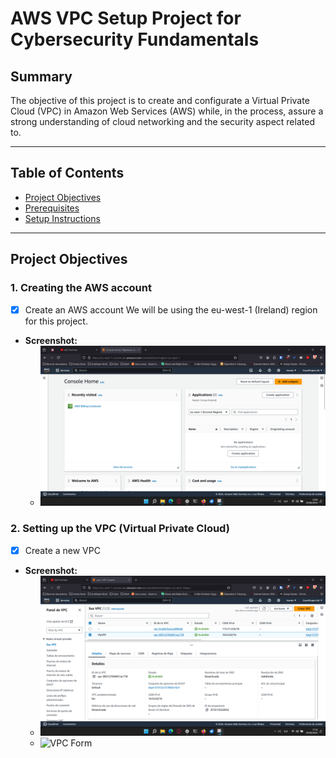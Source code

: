 # AWS VPC Setup Project for Cybersecurity Fundamentals

## Summary

The objective of this project is to create and configurate a Virtual Private Cloud (VPC) in Amazon Web Services (AWS) while, in the process, assure a strong understanding of cloud networking and the security aspect related to.

---

## Table of Contents

- [Project Objectives](#project-objectives)
- [Prerequisites](#prerequisites)
- [Setup Instructions](#setup-instructions)

---

## Project Objectives

### 1. Creating the AWS account

- [x] Create an AWS account
We will be using the eu-west-1 (Ireland) region for this project.
- **Screenshot:**
  - ![AWS Management Console](screenshots/Console%20Home.png)

### 2. Setting up the VPC (Virtual Private Cloud)

- [x] Create a new VPC
- **Screenshot:**
  - ![VPC Dashboard](screenshots/VPC%20Dashboard.png)
  - ![VPC Form](screenshots/VPC%20Creation.png)
